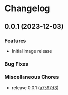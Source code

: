 # Changelog

## 0.0.1 (2023-12-03)


### Features

* Initial image release

### Bug Fixes

### Miscellaneous Chores

* release 0.0.1 ([a7597d3](https://github.com/frap129/trellis/commit/a7597d3f9da20e0161a9b7e3805dfe0c400a69f8))
